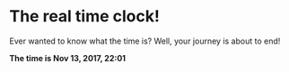 # The real time clock!

Ever wanted to know what the time is? Well, your journey is about to end!

**The time is Nov 13, 2017, 22:01**